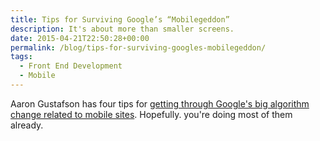 ```yaml
---
title: Tips for Surviving Google’s “Mobilegeddon”
description: It's about more than smaller screens.
date: 2015-04-21T22:50:28+00:00
permalink: /blog/tips-for-surviving-googles-mobilegeddon/
tags:
  - Front End Development
  - Mobile
---
```


Aaron Gustafson has four tips for [getting through Google's big algorithm change related to mobile sites](http://www.aaron-gustafson.com/notebook/tips-for-surviving-googles-mobilegeddon/). Hopefully. you're doing most of them already.
